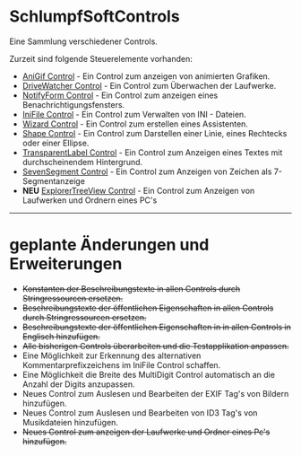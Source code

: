 # SchlumpfSoftControls

Eine Sammlung verschiedener Controls.

Zurzeit sind folgende Steuerelemente vorhanden:

- [AniGif Control](./Docs/AniGifControl.md) - Ein Control zum anzeigen von animierten Grafiken.
- [DriveWatcher Control](./Docs/DriveWatcherControl.md) - Ein Control zum Überwachen der Laufwerke.
- [NotifyForm Control](./Docs/NotifyFormControl.md) - Ein Control zum anzeigen eines Benachrichtigungsfensters.
- [IniFile Control](./Docs/IniFileControl.md) - Ein Control zum Verwalten von INI - Dateien.
- [Wizard Control](./Docs/WizardControl.md) - Ein Control zum erstellen eines Assistenten.
- [Shape Control](./Docs/ShapeControl.md) - Ein Control zum Darstellen einer Linie, eines Rechtecks oder einer Ellipse.
- [TransparentLabel Control](./Docs/TransparentLabelControl.md) - Ein Control zum Anzeigen eines Textes mit durchscheinendem Hintergrund.
- [SevenSegment Control](./Docs/SevenSegmentControl.md) - Ein Control zum Anzeigen von Zeichen als 7-Segmentanzeige 
- **NEU** [ExplorerTreeView Control](./Docs/ExplorerTreeViewControl.md) - Ein Control zum Anzeigen von Laufwerken und Ordnern eines PC's
---

# geplante Änderungen und Erweiterungen

- ~~Konstanten der Beschreibungstexte in allen Controls durch Stringressourcen ersetzen.~~
- ~~Beschreibungstexte der öffentlichen Eigenschaften in allen Controls durch Stringressourcen ersetzen.~~
- ~~Beschreibungstexte der öffentlichen Eigenschaften in in allen Controls in Englisch hinzufügen.~~
- ~~Alle bisherigen Controls überarbeiten und die Testapplikation anpassen.~~
- Eine Möglichkeit zur Erkennung des alternativen Kommentarprefixzeichens im IniFile Control schaffen.
- Eine Möglichkeit die Breite des MultiDigit Control automatisch an die Anzahl der Digits anzupassen.
- Neues Control zum Auslesen und Bearbeiten der EXIF Tag's von Bildern hinzufügen.
- Neues Control zum Auslesen und Bearbeiten von ID3 Tag's von Musikdateien hinzufügen.
- ~~Neues Control zum anzeigen der Laufwerke und Ordner eines Pc's hinzufügen.~~